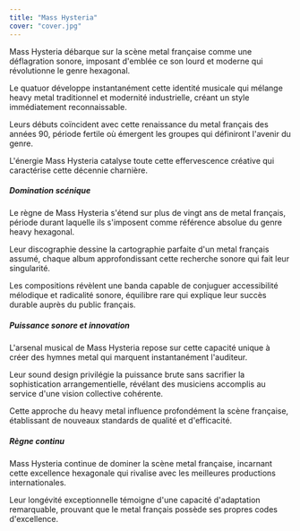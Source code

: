```yaml
---
title: "Mass Hysteria"
cover: "cover.jpg"
---
```


Mass Hysteria débarque sur la scène metal française comme une déflagration sonore, imposant d'emblée ce son lourd et
moderne qui révolutionne le genre hexagonal.

Le quatuor développe instantanément cette identité musicale qui mélange heavy metal traditionnel et modernité
industrielle, créant un style immédiatement reconnaissable.

Leurs débuts coïncident avec cette renaissance du metal français des années 90, période fertile où émergent les groupes
qui définiront l'avenir du genre.

L'énergie Mass Hysteria catalyse toute cette effervescence créative qui caractérise cette décennie charnière.


##### Domination scénique

Le règne de Mass Hysteria s'étend sur plus de vingt ans de metal français, période durant laquelle ils s'imposent comme
référence absolue du genre heavy hexagonal.

Leur discographie dessine la cartographie parfaite d'un metal français assumé, chaque album approfondissant cette
recherche sonore qui fait leur singularité.

Les compositions révèlent une banda capable de conjuguer accessibilité mélodique et radicalité sonore, équilibre rare
qui explique leur succès durable auprès du public français.


##### Puissance sonore et innovation

L'arsenal musical de Mass Hysteria repose sur cette capacité unique à créer des hymnes metal qui marquent instantanément
l'auditeur.

Leur sound design privilégie la puissance brute sans sacrifier la sophistication arrangementielle, révélant des
musiciens accomplis au service d'une vision collective cohérente.

Cette approche du heavy metal influence profondément la scène française, établissant de nouveaux standards de qualité et
d'efficacité.


##### Règne continu

Mass Hysteria continue de dominer la scène metal française, incarnant cette excellence hexagonale qui rivalise avec les
meilleures productions internationales.

Leur longévité exceptionnelle témoigne d'une capacité d'adaptation remarquable, prouvant que le metal français possède
ses propres codes d'excellence.
